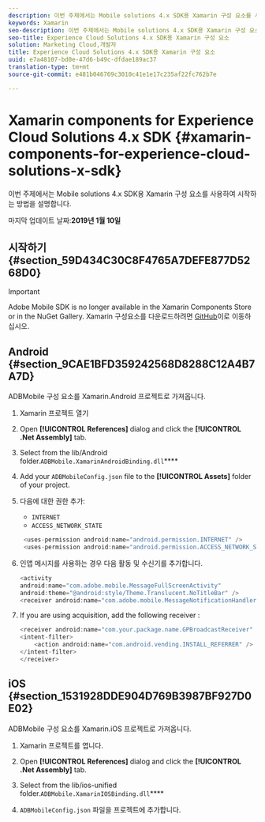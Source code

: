 ```yaml
---
description: 이번 주제에서는 Mobile solutions 4.x SDK용 Xamarin 구성 요소를 사용하여 시작하는 방법을 설명합니다.
keywords: Xamarin
seo-description: 이번 주제에서는 Mobile solutions 4.x SDK용 Xamarin 구성 요소를 사용하여 시작하는 방법을 설명합니다.
seo-title: Experience Cloud Solutions 4.x SDK용 Xamarin 구성 요소
solution: Marketing Cloud,개발자
title: Experience Cloud Solutions 4.x SDK용 Xamarin 구성 요소
uuid: e7a48107-bd0e-47d6-b49c-dfdae189ac37
translation-type: tm+mt
source-git-commit: e481b046769c3010c41e1e17c235af22fc762b7e

---
```



# Xamarin components for Experience Cloud Solutions 4.x SDK {#xamarin-components-for-experience-cloud-solutions-x-sdk}

이번 주제에서는 Mobile solutions 4.x SDK용 Xamarin 구성 요소를 사용하여 시작하는 방법을 설명합니다.

마지막 업데이트 날짜:**2019년 1월 10일**

## 시작하기 {#section_59D434C30C8F4765A7DEFE877D5268D0}

>[!IMPORTANT]
>
>Adobe Mobile SDK is no longer available in the Xamarin Components Store or in the NuGet Gallery. Xamarin 구성요소를 다운로드하려면 [GitHub](https://github.com/Adobe-Marketing-Cloud/mobile-services)이로 이동하십시오.


## Android {#section_9CAE1BFD359242568D8288C12A4B7A7D}

ADBMobile 구성 요소를 Xamarin.Android 프로젝트로 가져옵니다.

1. Xamarin 프로젝트 열기

1. Open **[!UICONTROL References]** dialog and click the **[!UICONTROL .Net Assembly]** tab.

1. Select  from the lib/Android folder.`ADBMobile.XamarinAndroidBinding.dll`****

1. Add your `ADBMobileConfig.json` file to the **[!UICONTROL Assets]** folder of your project.

1. 다음에 대한 권한 추가:

   * `INTERNET`
   * `ACCESS_NETWORK_STATE`
   ```java
    <uses-permission android:name="android.permission.INTERNET" />
    <uses-permission android:name="android.permission.ACCESS_NETWORK_STATE" />
   ```

1. 인앱 메시지를 사용하는 경우 다음 활동 및 수신기를 추가합니다.

   ```java
   <activity 
   android:name="com.adobe.mobile.MessageFullScreenActivity" 
   android:theme="@android:style/Theme.Translucent.NoTitleBar" />
   <receiver android:name="com.adobe.mobile.MessageNotificationHandler" />
   ```

1. If you are using acquisition, add the following receiver :

   ```java
   <receiver android:name="com.your.package.name.GPBroadcastReceiver" android:exported="true">
   <intent-filter>
       <action android:name="com.android.vending.INSTALL_REFERRER" />
   </intent-filter>
   </receiver>
   ```

## iOS {#section_1531928DDE904D769B3987BF927D0E02}

ADBMobile 구성 요소를 Xamarin.iOS 프로젝트로 가져옵니다.

1. Xamarin 프로젝트를 엽니다.
1. Open **[!UICONTROL References]** dialog and click the **[!UICONTROL .Net Assembly]** tab.

1. Select  from the lib/ios-unified folder.`ADBMobile.XamarinIOSBinding.dll`****

1. `ADBMobileConfig.json` 파일을 프로젝트에 추가합니다.


